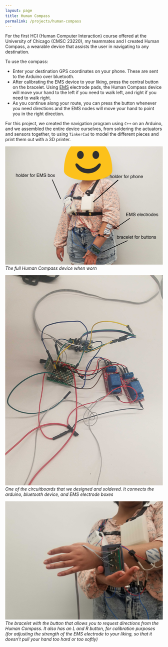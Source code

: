 ```yaml
---
layout: page
title: Human Compass
permalink: /projects/human-compass
---
```

For the first HCI (Human Computer Interaction) course offered at the University of Chicago (CMSC 23220), my teammates and I created Human Compass, a wearable device that assists the user in navigating to any destination. 

To use the compass:
* Enter your destination GPS coordinates on your phone. These are sent to the Arduino over bluetooth.
* After calibrating the EMS device to your liking, press the central button on the bracelet. Using [EMS](https://en.wikipedia.org/wiki/Electrical_muscle_stimulation) electrode pads, the Human Compass device will move your hand to the left if you need to walk left, and right if you need to walk right.
* As you continue along your route, you can press the button whenever you need directions and the EMS nodes will move your hand to point you in the right direction.

For this project, we created the navigation program using `C++` on an Arduino, and we assembled the entire device ourselves, from soldering the actuators and sensors together, to using `TinkerCad` to model the different pieces and print them out with a 3D printer. 


![](../assets/images/hci/full-device.jpg)
*The full Human Compass device when worn*

![](../assets/images/hci/pouchcircuit.jpg)
*One of the circuitboards that we designed and soldered. It connects the arduino, bluetooth device, and EMS electrode boxes*

![](../assets/images/hci/braceletOnArm.jpg)
*The bracelet with the button that allows you to request directions from the Human Compass. It also has an L and R button, for calibration purposes (for adjusting the strength of the EMS electrode to your liking, so that it doesn't pull your hand too hard or too softly)*

